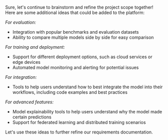 Sure, let's continue to brainstorm and refine the project scope together! Here are some additional ideas that could be added to the platform:

*For evaluation:*

- Integration with popular benchmarks and evaluation datasets
- Ability to compare multiple models side by side for easy comparison

*For training and deployment:*

- Support for different deployment options, such as cloud services or edge devices
- Automated model monitoring and alerting for potential issues

*For integration:*

- Tools to help users understand how to best integrate the model into their workflows, including code examples and best practices

*For advanced features:*

- Model explainability tools to help users understand why the model made certain predictions
- Support for federated learning and distributed training scenarios

Let's use these ideas to further refine our requirements documentation.